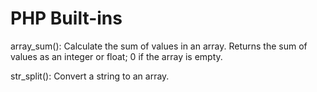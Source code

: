 # PHP Built-ins

array_sum(): Calculate the sum of values in an array. Returns the sum of values as an integer or float; 0 if the array is empty.

str_split(): Convert a string to an array.